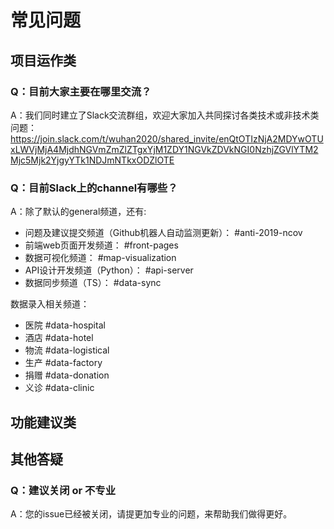 # 常见问题

## 项目运作类

### Q：目前大家主要在哪里交流？

A：我们同时建立了Slack交流群组，欢迎大家加入共同探讨各类技术或非技术类问题：
https://join.slack.com/t/wuhan2020/shared_invite/enQtOTIzNjA2MDYwOTUxLWVjMjA4MjdhNGVmZmZlZTgxYjM1ZDY1NGVkZDVkNGI0NzhjZGVlYTM2Mjc5Mjk2YjgyYTk1NDJmNTkxODZlOTE

### Q：目前Slack上的channel有哪些？

A：除了默认的general频道，还有:

* 问题及建议提交频道（Github机器人自动监测更新）： #anti-2019-ncov
* 前端web页面开发频道： #front-pages
* 数据可视化频道： #map-visualization
* API设计开发频道（Python）： #api-server
* 数据同步频道（TS）： #data-sync

数据录入相关频道：

* 医院 #data-hospital
* 酒店 #data-hotel
* 物流 #data-logistical
* 生产 #data-factory
* 捐赠 #data-donation
* 义诊 #data-clinic

## 功能建议类



## 其他答疑

### Q：建议关闭 or 不专业

A：您的issue已经被关闭，请提更加专业的问题，来帮助我们做得更好。
